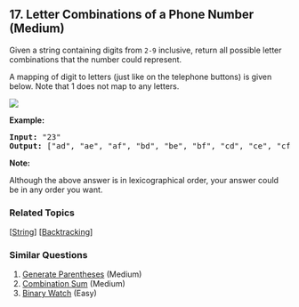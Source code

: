 <!--|This file generated by command(leetcode description); DO NOT EDIT.    |-->
<!--+----------------------------------------------------------------------+-->
<!--|@author    Openset <openset.wang@gmail.com>                           |-->
<!--|@link      https://github.com/openset                                 |-->
<!--|@home      https://github.com/openset/leetcode                        |-->
<!--+----------------------------------------------------------------------+-->

## 17. Letter Combinations of a Phone Number (Medium)

<p>Given a string containing digits from <code>2-9</code> inclusive, return all possible letter combinations that the number could represent.</p>

<p>A mapping of digit to letters (just like on the telephone buttons) is given below. Note that 1 does not map to any letters.</p>

<p><img src="http://upload.wikimedia.org/wikipedia/commons/thumb/7/73/Telephone-keypad2.svg/200px-Telephone-keypad2.svg.png" /></p>

<p><strong>Example:</strong></p>

<pre>
<strong>Input: </strong>&quot;23&quot;
<strong>Output:</strong> [&quot;ad&quot;, &quot;ae&quot;, &quot;af&quot;, &quot;bd&quot;, &quot;be&quot;, &quot;bf&quot;, &quot;cd&quot;, &quot;ce&quot;, &quot;cf&quot;].
</pre>

<p><strong>Note:</strong></p>

<p>Although the above answer is in lexicographical order, your answer could be in any order you want.</p>


### Related Topics
[[String](https://github.com/openset/leetcode/tree/master/tag/string/README.md)] [[Backtracking](https://github.com/openset/leetcode/tree/master/tag/backtracking/README.md)] 

### Similar Questions
  1. [Generate Parentheses](https://github.com/openset/leetcode/tree/master/problems/generate-parentheses) (Medium)
  1. [Combination Sum](https://github.com/openset/leetcode/tree/master/problems/combination-sum) (Medium)
  1. [Binary Watch](https://github.com/openset/leetcode/tree/master/problems/binary-watch) (Easy)
